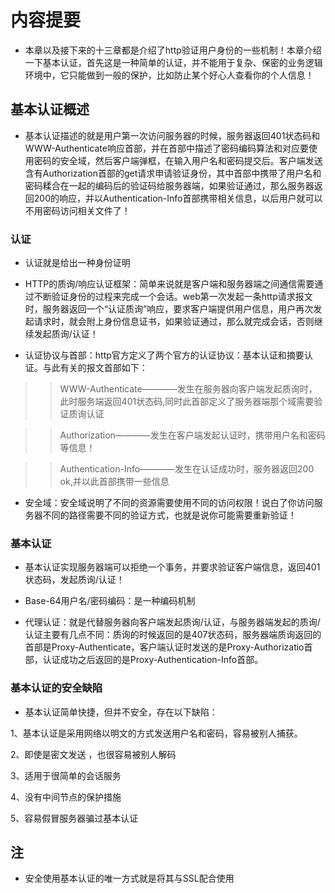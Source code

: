 # 内容提要

* 本章以及接下来的十三章都是介绍了http验证用户身份的一些机制！本章介绍一下基本认证，首先这是一种简单的认证，并不能用于复杂、保密的业务逻辑环境中，它只能做到一般的保护，比如防止某个好心人查看你的个人信息！

## 基本认证概述

* 基本认证描述的就是用户第一次访问服务器的时候，服务器返回401状态码和WWW-Authenticate响应首部，并在首部中描述了密码编码算法和对应要使用密码的安全域，然后客户端弹框，在输入用户名和密码提交后。客户端发送含有Authorization首部的get请求申请验证身份，其中首部中携带了用户名和密码糅合在一起的编码后的验证码给服务器端，如果验证通过，那么服务器返回200的响应，并以Authentication-Info首部携带相关信息，以后用户就可以不用密码访问相关文件了！

### 认证

* 认证就是给出一种身份证明

* HTTP的质询/响应认证框架：简单来说就是客户端和服务器端之间通信需要通过不断验证身份的过程来完成一个会话。web第一次发起一条http请求报文时，服务器返回一个“认证质询”响应，要求客户端提供用户信息，用户再次发起请求时，就会附上身份信息证书，如果验证通过，那么就完成会话，否则继续发起质询/认证！

* 认证协议与首部：http官方定义了两个官方的认证协议：基本认证和摘要认证。与此有关的报文首部如下：

>> WWW-Authenticate————发生在服务器向客户端发起质询时，此时服务端返回401状态码,同时此首部定义了服务器端那个域需要验证质询认证

>> Authorization————发生在客户端发起认证时，携带用户名和密码等信息！

>> Authentication-Info————发生在认证成功时，服务器返回200 ok,并以此首部携带一些信息


* 安全域：安全域说明了不同的资源需要使用不同的访问权限！说白了你访问服务器不同的路径需要不同的验证方式，也就是说你可能需要重新验证！



### 基本认证

* 基本认证实现服务器端可以拒绝一个事务，并要求验证客户端信息，返回401状态码，发起质询/认证！

* Base-64用户名/密码编码：是一种编码机制

* 代理认证：就是代替服务器向客户端发起质询/认证，与服务器端发起的质询/认证主要有几点不同：质询的时候返回的是407状态码，服务器端质询返回的首部是Proxy-Authenticate，客户端认证时发送的是Proxy-Authorizatio首部，认证成功之后返回的是Proxy-Authentication-Info首部。

### 基本认证的安全缺陷

* 基本认证简单快捷，但并不安全，存在以下缺陷：

1、基本认证是采用网络以明文的方式发送用户名和密码，容易被别人捕获。

2、即使是密文发送 ，也很容易被别人解码

3、适用于很简单的会话服务

4、没有中间节点的保护措施

5、容易假冒服务器骗过基本认证

## 注

* 安全使用基本认证的唯一方式就是将其与SSL配合使用